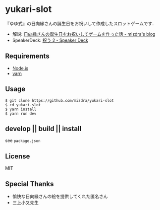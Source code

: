 # yukari-slot

『ゆゆ式』の日向縁さんの誕生日をお祝いして作成したスロットゲームです.

- 解説: [日向縁さんの誕生日をお祝いしてゲームを作った話 - mizdra's blog](https://www.mizdra.net/entry/2018/12/09/235545)
- SpeakerDeck: [祝う 2 - Speaker Deck](https://speakerdeck.com/mizdra/zhu-u2)

## Requirements

- [Node.js](https://nodejs.org)
- [yarn](https://yarnpkg.com)

## Usage

```console
$ git clone https://github.com/mizdra/yukari-slot
$ cd yukari-slot
$ yarn install
$ yarn run dev
```

## develop || build || install

see `package.json`

## License

MIT

## Special Thanks

- 愉快な日向縁さんの絵を提供してくれた匿名さん
- 三上小又先生
